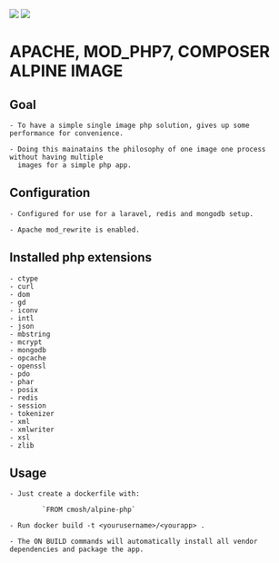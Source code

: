 [![](https://images.microbadger.com/badges/image/cmosh/alpine-php.svg)](https://microbadger.com/images/cmosh/alpine-php "Get your own image badge on microbadger.com") [![](https://images.microbadger.com/badges/version/cmosh/alpine-php.svg)](https://microbadger.com/images/cmosh/alpine-php "Get your own version badge on microbadger.com")
# APACHE, MOD_PHP7, COMPOSER ALPINE IMAGE

## Goal

    - To have a simple single image php solution, gives up some performance for convenience.

    - Doing this mainatains the philosophy of one image one process without having multiple
      images for a simple php app.

## Configuration

    - Configured for use for a laravel, redis and mongodb setup.

    - Apache mod_rewrite is enabled.

## Installed php extensions

    - ctype
    - curl
    - dom
    - gd
    - iconv
    - intl
    - json
    - mbstring
    - mcrypt
    - mongodb
    - opcache
    - openssl
    - pdo
    - phar
    - posix
    - redis
    - session
    - tokenizer
    - xml
    - xmlwriter
    - xsl
    - zlib

## Usage

    - Just create a dockerfile with:

            `FROM cmosh/alpine-php`

    - Run docker build -t <yourusername>/<yourapp> .

    - The ON BUILD commands will automatically install all vendor dependencies and package the app.

